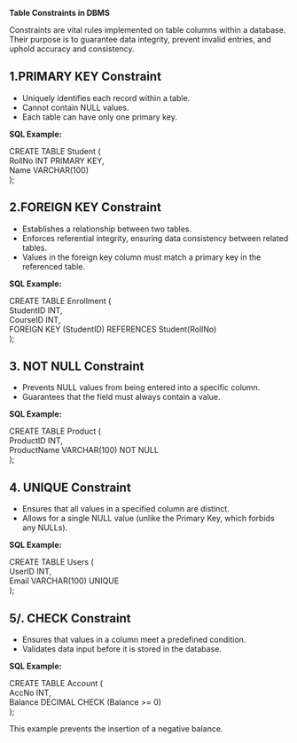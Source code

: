 **Table Constraints in DBMS**

Constraints are vital rules implemented on table columns within a database. Their purpose is to guarantee data integrity, prevent invalid entries, and uphold accuracy and consistency.

## **1.PRIMARY KEY Constraint**

* Uniquely identifies each record within a table.  
* Cannot contain NULL values.  
* Each table can have only one primary key.

**SQL Example:**

CREATE TABLE Student (  
RollNo INT PRIMARY KEY,  
Name VARCHAR(100)  
);

## 2.**FOREIGN KEY Constraint**

* Establishes a relationship between two tables.  
* Enforces referential integrity, ensuring data consistency between related tables.  
* Values in the foreign key column must match a primary key in the referenced table.

**SQL Example:**

CREATE TABLE Enrollment (  
StudentID INT,  
CourseID INT,  
FOREIGN KEY (StudentID) REFERENCES Student(RollNo)  
);

## **3. NOT NULL Constraint**

* Prevents NULL values from being entered into a specific column.  
* Guarantees that the field must always contain a value.

**SQL Example:**

CREATE TABLE Product (  
ProductID INT,  
ProductName VARCHAR(100) NOT NULL  
);

## **4. UNIQUE Constraint**

* Ensures that all values in a specified column are distinct.  
* Allows for a single NULL value (unlike the Primary Key, which forbids any NULLs).


**SQL Example:**

CREATE TABLE Users (  
UserID INT,  
Email VARCHAR(100) UNIQUE  
);

## **5/. CHECK Constraint**

* Ensures that values in a column meet a predefined condition.  
* Validates data input before it is stored in the database.

**SQL Example:**

CREATE TABLE Account (  
AccNo INT,  
Balance DECIMAL CHECK (Balance \>= 0\)  
);

This example prevents the insertion of a negative balance.  
